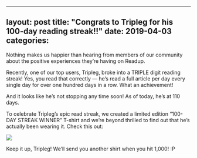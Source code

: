 
---
layout: post
title:  "Congrats to Tripleg for his 100-day reading streak!!"
date:   2019-04-03
categories:
---

Nothing makes us happier than hearing from members of our community about the positive experiences they’re having on Readup. 

Recently, one of our top users, Tripleg, broke into a TRIPLE digit reading streak! Yes, you read that correctly — he’s read a full article per day every single day for over one hundred days in a row. What an achievement! 

And it looks like he’s not stopping any time soon! As of today, he’s at 110 days.

To celebrate Tripleg’s epic read streak, we created a limited edition “100-DAY STREAK WINNER” T-shirt and we’re beyond thrilled to find out that he’s actually been wearing it. Check this out: 

<img src="https://blog.readup.com/pics/tripleg.png">

Keep it up, Tripleg! We’ll send you another shirt when you hit 1,000! :P